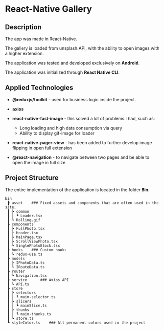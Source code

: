 # React-Native Gallery

## Description

<p>The app was made in React-Native. </p>
<p>The gallery is loaded from unsplash.API, with the ability to open images with a higher extension.</p>

<p>The application was tested and developed exclusively on <b>Android</b>.</p>

<p>The application was initialized through <b>React Native CLI</b>.</p>

## Applied Technologies

<p>

- <b>@reduxjs/toolkit</b> - used for business logic inside the project.
- <b>axios</b>
- <b>react-native-fast-image</b> - this solved a lot of problems I had, such as:

  - Long loading and high data consumption via query
  - Ability to display gif-image for loader

- <b>react-native-pager-view</b> - has been added to further develop image flipping in open full extension

- <b>@react-navigation</b> - to navigate between two pages and be able to open the image in full size.
</p>


## Project Structure

<p>The entire implementation of the application is located in the folder <b>Bin</b>.</p>

```
bin
 ┣ asset    ### Fixed assets and сomponents that are often used in the site;
 ┃ ┣ common
 ┃ ┃ ┗ Loader.tsx
 ┃ ┗ Rolling.gif
 ┣ components 
 ┃ ┣ FullPhoto.tsx
 ┃ ┣ Header.tsx
 ┃ ┣ MainPage.tsx
 ┃ ┣ ScrollViewPhoto.tsx
 ┃ ┗ SinglePhotoBlock.tsx
 ┣ hooks    ### Custom hooks
 ┃ ┗ redux-use.ts
 ┣ models 
 ┃ ┣ IPhotoData.ts
 ┃ ┗ IRouteData.ts
 ┣ router
 ┃ ┗ Navigation.tsx
 ┣ service      ### Axios API
 ┃ ┗ API.ts
 ┣ store
 ┃ ┣ selectors
 ┃ ┃ ┗ main-selector.ts
 ┃ ┣ slicers
 ┃ ┃ ┗ mainSlice.ts
 ┃ ┣ thunks
 ┃ ┃ ┗ main-thunks.ts
 ┃ ┗ store.ts
 ┗ styleColor.ts    ### All permanent colors used in the project
```
